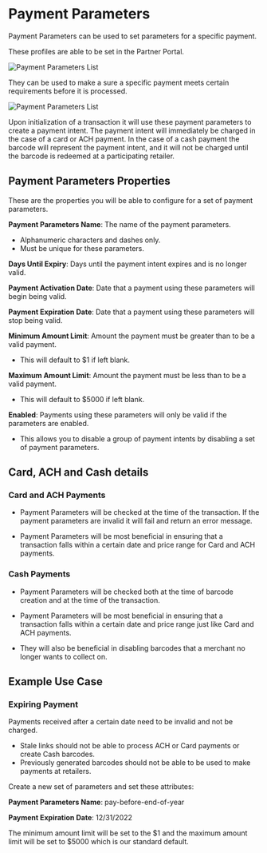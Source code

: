 # Payment Parameters

Payment Parameters can be used to set parameters for a specific payment.

These profiles are able to be set in the Partner Portal.

![Payment Parameters List](https://books-ui-assets.s3.amazonaws.com/payment-parameters-list.png)

They can be used to make a sure a specific payment meets certain requirements before it is processed.

![Payment Parameters List](https://books-ui-assets.s3.amazonaws.com/payment-parameters-details.png)

Upon initialization of a transaction it will use these payment parameters to create a payment intent. The payment intent will immediately be charged in the case of a card or ACH payment. In the case of a cash payment the barcode will represent the payment intent, and it will not be charged until the barcode is redeemed at a participating retailer.

## Payment Parameters Properties

These are the properties you will be able to configure for a set of payment parameters.

**Payment Parameters Name**: The name of the payment parameters.
* Alphanumeric characters and dashes only.
* Must be unique for these parameters.

**Days Until Expiry**: Days until the payment intent expires and is no longer valid.

**Payment Activation Date**: Date that a payment using these parameters will begin being valid.

**Payment Expiration Date**: Date that a payment using these parameters will stop being valid.

**Minimum Amount Limit**: Amount the payment must be greater than to be a valid payment.
* This will default to $1 if left blank.

**Maximum Amount Limit**: Amount the payment must be less than to be a valid payment.
* This will default to $5000 if left blank.

**Enabled**: Payments using these parameters will only be valid if the parameters are enabled.
* This allows you to disable a group of payment intents by disabling a set of payment parameters.

## Card, ACH and Cash details

### Card and ACH Payments

* Payment Parameters will be checked at the time of the transaction. If the payment parameters are invalid it will fail and return an error message.

* Payment Parameters will be most beneficial in ensuring that a transaction falls within a certain date and price range for Card and ACH payments.
### Cash Payments

* Payment Parameters will be checked both at the time of barcode creation and at the time of the transaction.

* Payment Parameters will be most beneficial in ensuring that a transaction falls within a certain date and price range just like Card and ACH payments. 

* They will also be beneficial in disabling barcodes that a merchant no longer wants to collect on.

## Example Use Case

### Expiring Payment

Payments received after a certain date need to be invalid and not be charged.
* Stale links should not be able to process ACH or Card payments or create Cash barcodes.
* Previously generated barcodes should not be able to be used to make payments at retailers.

Create a new set of parameters and set these attributes:

**Payment Parameters Name**: pay-before-end-of-year

**Payment Expiration Date**: 12/31/2022

The minimum amount limit will be set to the $1 and the maximum amount limit will be set to $5000 which is our standard default.

